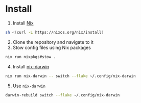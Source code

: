 # Install

1. Install [Nix](https://nixos.org/download/)

```sh
sh <(curl -L https://nixos.org/nix/install)
```

2. Clone the repository and navigate to it
3. Stow config files using Nix packages

```sh
nix run nixpkgs#stow .
```

4. Install [nix-darwin](https://github.com/LnL7/nix-darwin)

```sh
nix run nix-darwin -- switch --flake ~/.config/nix-darwin
```

5. Use `nix-darwin`

```sh
darwin-rebuild switch --flake ~/.config/nix-darwin
```
